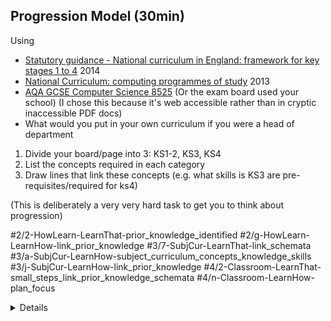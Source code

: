 Progression Model (30min)
-----------------

Using
* [Statutory guidance - National curriculum in England: framework for key stages 1 to 4](https://www.gov.uk/government/publications/national-curriculum-in-england-framework-for-key-stages-1-to-4/the-national-curriculum-in-england-framework-for-key-stages-1-to-4) 2014
* [National Curriculum: computing programmes of study](https://www.gov.uk/government/publications/national-curriculum-in-england-computing-programmes-of-study/national-curriculum-in-england-computing-programmes-of-study) 2013
* [AQA GCSE Computer Science 8525](https://www.aqa.org.uk/subjects/computer-science-and-it/gcse/computer-science-8525/subject-content) (Or the exam board used your school) (I chose this because it's web accessible rather than in cryptic inaccessible PDF docs)
* What would you put in your own curriculum if you were a head of department

1. Divide your board/page into 3: KS1-2, KS3, KS4
2. List the concepts required in each category
3. Draw lines that link these concepts (e.g. what skills is KS3 are pre-requisites/required for ks4)

(This is deliberately a very very hard task to get you to think about progression)


#2/2-HowLearn-LearnThat-prior_knowledge_identified
#2/g-HowLearn-LearnHow-link_prior_knowledge
#3/7-SubjCur-LearnThat-link_schemata
#3/a-SubjCur-LearnHow-subject_curriculum_concepts_knowledge_skills
#3/j-SubjCur-LearnHow-link_prior_knowledge
#4/2-Classroom-LearnThat-small_steps_link_prior_knowledge_schemata
#4/n-Classroom-LearnHow-plan_focus

<details>

* [Learning graphs: Tools to plan for progression](https://web.archive.org/web/20221210073353/https://helloworld.raspberrypi.org/articles/hw12-learning-graphs-progression) 2020
    * [issue 12](https://helloworld.raspberrypi.org/issues/12) [pdf](https://helloworld.raspberrypi.org/issues/12/pdf) page 62
    * [Learning graphs: A strategic approach to computing curriculum planning](https://www.raspberrypi.org/app/uploads/2020/04/Learning-graphs-a-strategic-approach-to-computing-curriculum-planning.pdf) Andy Bush poster pdf
* NCCE [Programming and algorithms within the computing curriculum](https://blog.teachcomputing.org/programming-and-algorithms-within-the-computing-curriculum/) 2022 - Progression model from KS1 to KS5
    * ![Progression model from KS1 to KS5](https://raspberrypi-education.s3.eu-west-1.amazonaws.com/NCCE+Reports/Programming+and+Algorithms+(Concepts).png)
    * ![Skill Progress with programming and algorithms](https://raspberrypi-education.s3.eu-west-1.amazonaws.com/NCCE+Reports/Programming+and+Algorithms+(Skills).png)
* [NCCE curriculum_journey](https://static.teachcomputing.org/curriculum_journey.pdf)
* [NCCE Taxonomy](https://blog.teachcomputing.org/categorising-national-centre-content/)
    * Algorithms, Programming, Data and Information, Computer systems, Networks, Creating media, Design and development, Effective use of tools, Impact of technology, Safety and security
    * [Digital literacy within the computing curriculum](https://blog.teachcomputing.org/digital-literacy-within-the-computing-curriculum/) NCCE Report 2021
        * NCCE program Taxonomy - pg 9 + pg 10 - radar chart - Figure 3 + scroll down a bit to see DL for each KS

</details>
